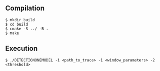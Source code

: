 ## Compilation

```console
$ mkdir build
$ cd build
$ cmake -S ../ -B .
$ make
```


## Execution

```console
$ ./DETECTIONONEMODEL -i <path_to_trace> -1 <window_parameters> -2 <threshold>
```
